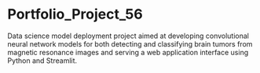 # Portfolio_Project_56
Data science model deployment project aimed at developing convolutional neural network models for both detecting and classifying brain tumors from magnetic resonance images and serving a web application interface using Python and Streamlit.
